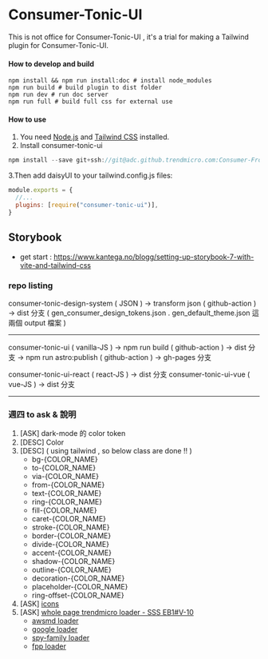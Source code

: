 # Consumer-Tonic-UI

 This is not office for Consumer-Tonic-UI , it's a trial for making a Tailwind plugin for Consumer-Tonic-UI.

#### How to develop and build

```shell
npm install && npm run install:doc # install node_modules
npm run build # build plugin to dist folder
npm run dev # run doc server
npm run full # build full css for external use
```


#### How to use

1. You need [Node.js](https://tailwindcss.com/docs/installation) and [Tailwind CSS](https://tailwindcss.com/docs/installation) installed.
2. Install consumer-tonic-ui
```js
npm install --save git+ssh://git@adc.github.trendmicro.com:Consumer-Frontend/consumer-tonic-ui.git#dist
```
3.Then add daisyUI to your tailwind.config.js files:
```js
module.exports = {
  //...
  plugins: [require("consumer-tonic-ui")],
}
```

## Storybook

- get start : https://www.kantega.no/blogg/setting-up-storybook-7-with-vite-and-tailwind-css


### repo listing

consumer-tonic-design-system ( JSON ) -> transform json ( github-action ) -> dist 分支 ( gen_consumer_design_tokens.json . gen_default_theme.json 這兩個 output 檔案 )

--------
consumer-tonic-ui ( vanilla-JS ) -> npm run build ( github-action )  -> dist 分支
                                 -> npm run astro:publish ( github-action ) -> gh-pages 分支

consumer-tonic-ui-react ( react-JS ) -> dist 分支
consumer-tonic-ui-vue ( vue-JS ) -> dist 分支

--------

### 週四 to ask & 說明

1. [ASK] dark-mode 的 color token
2. [DESC] Color
3. [DESC] ( using tailwind , so below class are done !! ) 
   - bg-{COLOR_NAME}
   - to-{COLOR_NAME}
   - via-{COLOR_NAME}
   - from-{COLOR_NAME}
   - text-{COLOR_NAME}
   - ring-{COLOR_NAME}
   - fill-{COLOR_NAME}
   - caret-{COLOR_NAME}
   - stroke-{COLOR_NAME}
   - border-{COLOR_NAME}
   - divide-{COLOR_NAME}
   - accent-{COLOR_NAME}
   - shadow-{COLOR_NAME}
   - outline-{COLOR_NAME}
   - decoration-{COLOR_NAME}
   - placeholder-{COLOR_NAME}
   - ring-offset-{COLOR_NAME}
4. [ASK] [icons](https://www.figma.com/file/FPcYhygcr22tZS08P7hFF8/%F0%9F%8F%A0-Consumer-Tonic---UI-Components?type=design&node-id=28237-26683&mode=design&t=303QDeCHKclypmON-0) 
5. [ASK] [whole page trendmicro loader - SSS EB1#V-10](https://wiki.jarvis.trendmicro.com/display/JOP/SSS+Internal+Beta+1+-+Visual+Design+Related+Report) 
   - [awsmd loader](https://dribbble.com/shots/2657317-Logo-loader-animation)
   - [google loader](https://dribbble.com/shots/4971869-Google-Loader)
   - [spy-family loader](https://spy-family.net/)
   - [fpp loader](https://www.fpp.net/)
